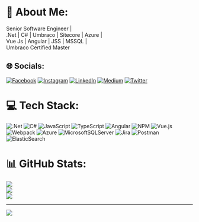 # 💫 About Me:
Senior Software Engineer | <br>.Net | C# | Umbraco | Sitecore | Azure |<br>Vue Js | Angular | JSS | MSSQL |<br>Umbraco Certified Master<br>


## 🌐 Socials:
[![Facebook](https://img.shields.io/badge/Facebook-%231877F2.svg?logo=Facebook&logoColor=white)](https://facebook.com/https://www.facebook.com/nijas.ah) [![Instagram](https://img.shields.io/badge/Instagram-%23E4405F.svg?logo=Instagram&logoColor=white)](https://instagram.com/https://www.instagram.com/nijazhameed/) [![LinkedIn](https://img.shields.io/badge/LinkedIn-%230077B5.svg?logo=linkedin&logoColor=white)](https://linkedin.com/in/https://www.linkedin.com/in/nijas-hameed/) [![Medium](https://img.shields.io/badge/Medium-12100E?logo=medium&logoColor=white)](https://medium.com/@https://medium.com/@nijasmon.ah) [![Twitter](https://img.shields.io/badge/Twitter-%231DA1F2.svg?logo=Twitter&logoColor=white)](https://twitter.com/https://twitter.com/NijazHameed) 

# 💻 Tech Stack:
![.Net](https://img.shields.io/badge/.NET-5C2D91?style=for-the-badge&logo=.net&logoColor=white) ![C#](https://img.shields.io/badge/c%23-%23239120.svg?style=for-the-badge&logo=c-sharp&logoColor=white) ![JavaScript](https://img.shields.io/badge/javascript-%23323330.svg?style=for-the-badge&logo=javascript&logoColor=%23F7DF1E) ![TypeScript](https://img.shields.io/badge/typescript-%23007ACC.svg?style=for-the-badge&logo=typescript&logoColor=white)  ![Angular](https://img.shields.io/badge/angular-%23DD0031.svg?style=for-the-badge&logo=angular&logoColor=white) ![NPM](https://img.shields.io/badge/NPM-%23000000.svg?style=for-the-badge&logo=npm&logoColor=white) ![Vue.js](https://img.shields.io/badge/vuejs-%2335495e.svg?style=for-the-badge&logo=vuedotjs&logoColor=%234FC08D) ![Webpack](https://img.shields.io/badge/webpack-%238DD6F9.svg?style=for-the-badge&logo=webpack&logoColor=black) ![Azure](https://img.shields.io/badge/azure-%230072C6.svg?style=for-the-badge&logo=azure-devops&logoColor=white) ![MicrosoftSQLServer](https://img.shields.io/badge/Microsoft%20SQL%20Sever-CC2927?style=for-the-badge&logo=microsoft%20sql%20server&logoColor=white) ![Jira](https://img.shields.io/badge/jira-%230A0FFF.svg?style=for-the-badge&logo=jira&logoColor=white) ![Postman](https://img.shields.io/badge/Postman-FF6C37?style=for-the-badge&logo=postman&logoColor=white) ![ElasticSearch](https://img.shields.io/badge/-ElasticSearch-005571?style=for-the-badge&logo=elasticsearch)
# 📊 GitHub Stats:
![](https://github-readme-stats.vercel.app/api?username=NijasHameed&theme=dark&hide_border=false&include_all_commits=false&count_private=false)<br/>
![](https://github-readme-streak-stats.herokuapp.com/?user=NijasHameed&theme=dark&hide_border=false)<br/>
![](https://github-readme-stats.vercel.app/api/top-langs/?username=NijasHameed&theme=dark&hide_border=false&include_all_commits=false&count_private=false&layout=compact)

---
[![](https://visitcount.itsvg.in/api?id=NijasHameed&icon=0&color=0)](https://visitcount.itsvg.in)

